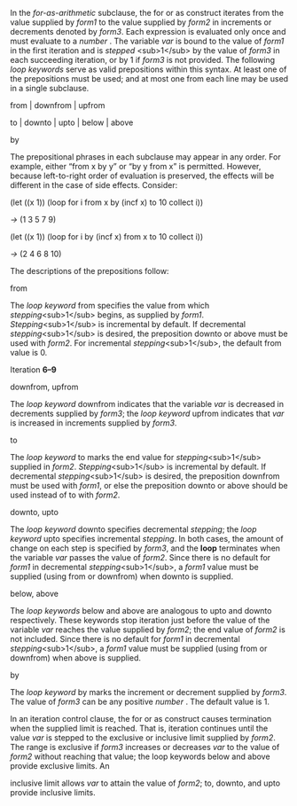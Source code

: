 

In the *for-as-arithmetic* subclause, the for or as construct iterates from the value supplied by *form1* to the value supplied by *form2* in increments or decrements denoted by *form3*. Each expression is evaluated only once and must evaluate to a *number* . The variable *var* is bound to the value of *form1* in the first iteration and is *stepped* &#60;sub&#62;1&#60;/sub&#62; by the value of *form3* in each succeeding iteration, or by 1 if *form3* is not provided. The following *loop keywords* serve as valid prepositions within this syntax. At least one of the prepositions must be used; and at most one from each line may be used in a single subclause. 

from | downfrom | upfrom 

to | downto | upto | below | above 

by 

The prepositional phrases in each subclause may appear in any order. For example, either “from x by y” or “by y from x” is permitted. However, because left-to-right order of evaluation is preserved, the effects will be different in the case of side effects. Consider: 

(let ((x 1)) (loop for i from x by (incf x) to 10 collect i)) 

*→* (1 3 5 7 9) 

(let ((x 1)) (loop for i by (incf x) from x to 10 collect i)) 

*→* (2 4 6 8 10) 

The descriptions of the prepositions follow: 

from 

The *loop keyword* from specifies the value from which *stepping*&#60;sub&#62;1&#60;/sub&#62; begins, as supplied by *form1*. *Stepping*&#60;sub&#62;1&#60;/sub&#62; is incremental by default. If decremental *stepping*&#60;sub&#62;1&#60;/sub&#62; is desired, the preposition downto or above must be used with *form2*. For incremental *stepping*&#60;sub&#62;1&#60;/sub&#62;, the default from value is 0. 

Iteration **6–9**

 

 

downfrom, upfrom 

The *loop keyword* downfrom indicates that the variable *var* is decreased in decrements supplied by *form3*; the *loop keyword* upfrom indicates that *var* is increased in increments supplied by *form3*. 

to 

The *loop keyword* to marks the end value for *stepping*&#60;sub&#62;1&#60;/sub&#62; supplied in *form2*. *Stepping*&#60;sub&#62;1&#60;/sub&#62; is incremental by default. If decremental *stepping*&#60;sub&#62;1&#60;/sub&#62; is desired, the preposition downfrom must be used with *form1*, or else the preposition downto or above should be used instead of to with *form2*. 

downto, upto 

The *loop keyword* downto specifies decremental *stepping*; the *loop keyword* upto specifies incremental *stepping*. In both cases, the amount of change on each step is specified by *form3*, and the **loop** terminates when the variable *var* passes the value of *form2*. Since there is no default for *form1* in decremental *stepping*&#60;sub&#62;1&#60;/sub&#62;, a *form1* value must be supplied (using from or downfrom) when downto is supplied. 

below, above 

The *loop keywords* below and above are analogous to upto and downto respectively. These keywords stop iteration just before the value of the variable *var* reaches the value supplied by *form2*; the end value of *form2* is not included. Since there is no default for *form1* in decremental *stepping*&#60;sub&#62;1&#60;/sub&#62;, a *form1* value must be supplied (using from or downfrom) when above is supplied. 

by 

The *loop keyword* by marks the increment or decrement supplied by *form3*. The value of *form3* can be any positive *number* . The default value is 1. 

In an iteration control clause, the for or as construct causes termination when the supplied limit is reached. That is, iteration continues until the value *var* is stepped to the exclusive or inclusive limit supplied by *form2*. The range is exclusive if *form3* increases or decreases *var* to the value of *form2* without reaching that value; the loop keywords below and above provide exclusive limits. An 

inclusive limit allows *var* to attain the value of *form2*; to, downto, and upto provide inclusive limits. 
